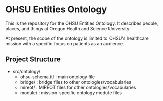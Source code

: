 # OHSU Entities Ontology

This is the repository for the OHSU Entities Ontology.  It describes people, places, and things at Oregon Health and Science University.

At present, the scope of the ontology is limited to OHSU's healthcare mission with a specific focus on patients as an audience.


## Project Structure

* src/ontology/
  * ohsu-schema.ttl : main ontology file
  * bridge/ : bridge files to other ontologies/vocabularies
  * mireot/ : MIREOT files for other ontologies/vocabularies
  * module/ : mission-specific ontology module files
